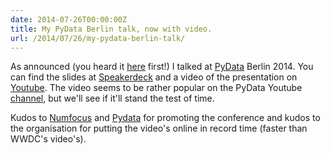 ```yaml
---
date: 2014-07-26T00:00:00Z
title: My PyData Berlin talk, now with video.
url: /2014/07/26/my-pydata-berlin-talk/
---
```


As announced (you heard it [here] first!) I talked at [PyData] Berlin 2014. You can find the
slides at [Speakerdeck] and a video of the presentation on [Youtube]. The video seems to be rather
popular on the PyData Youtube [channel], but we'll see if it'll stand the test of time.

Kudos to [Numfocus] and [Pydata] for promoting the conference and kudos to the organisation for
putting the video's online in record time (faster than WWDC's video's).

[here]: /2014/pydata-berlin-2014
[PyData]: http://pydata.org/berlin2014
[Speakerdeck]: https://speakerdeck.com/lanzani/real-time-data-driven-applications
[Youtube]: https://www.youtube.com/watch?v=I8xBoXgJ5RM
[channel]: https://www.youtube.com/user/PyDataTV
[Numfocus]: http://numfocus.org
[Pydata]: http://pydata.org
